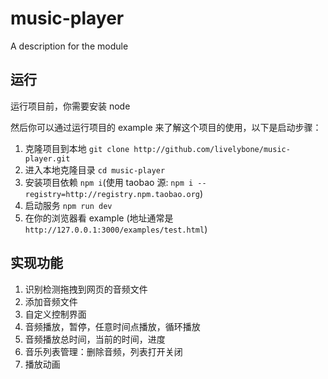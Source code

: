 # music-player

A description for the module

## 运行
运行项目前，你需要安装 node

然后你可以通过运行项目的 example 来了解这个项目的使用，以下是启动步骤：

1. 克隆项目到本地 `git clone http://github.com/livelybone/music-player.git`
2. 进入本地克隆目录 `cd music-player`
3. 安装项目依赖 `npm i`(使用 taobao 源: `npm i --registry=http://registry.npm.taobao.org`)
4. 启动服务 `npm run dev`
5. 在你的浏览器看 example (地址通常是 `http://127.0.0.1:3000/examples/test.html`)

## 实现功能
1. 识别检测拖拽到网页的音频文件
2. 添加音频文件
2. 自定义控制界面
1. 音频播放，暂停，任意时间点播放，循环播放
1. 音频播放总时间，当前的时间，进度
5. 音乐列表管理：删除音频，列表打开关闭
6. 播放动画
